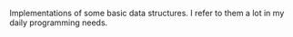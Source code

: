 Implementations of some basic data structures. I refer to them a lot in my daily programming needs.
